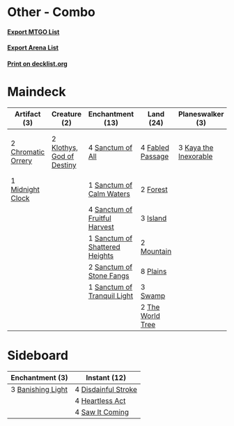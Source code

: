 # Other - Combo

#### [Export MTGO List](../collection/Other%20-%20Combo/Other%20-%20Combo.txt)
#### [Export Arena List](../collection/Other%20-%20Combo/Other%20-%20Combo_arena.txt)
#### [Print on decklist.org](http://decklist.org/?deckmain=2%09Chromatic%20Orrery%0A4%09Doomskar%0A4%09Extinction%20Event%0A4%09Fabled%20Passage%0A2%09Forest%0A3%09Island%0A3%09Kaya%20the%20Inexorable%0A2%09Klothys,%20God%20of%20Destiny%0A1%09Midnight%20Clock%0A2%09Mountain%0A8%09Plains%0A3%09Reidane,%20God%20of%20the%20Worthy%0A4%09Sanctum%20of%20All%0A1%09Sanctum%20of%20Calm%20Waters%0A4%09Sanctum%20of%20Fruitful%20Harvest%0A1%09Sanctum%20of%20Shattered%20Heights%0A2%09Sanctum%20of%20Stone%20Fangs%0A1%09Sanctum%20of%20Tranquil%20Light%0A4%09Shatter%20the%20Sky%0A3%09Swamp%0A2%09The%20World%20Tree&deckside=3%09Banishing%20Light%0A4%09Disdainful%20Stroke%0A4%09Heartless%20Act%0A4%09Saw%20It%20Coming)
# Maindeck

|                                        Artifact (3)                                         |                                            Creature (2)                                            |                                            Enchantment (13)                                             |                                         Land (24)                                         |                                        Planeswalker (3)                                        |                                        Sorcery (12)                                         |        Unknown (3)         |
|---------------------------------------------------------------------------------------------|----------------------------------------------------------------------------------------------------|---------------------------------------------------------------------------------------------------------|-------------------------------------------------------------------------------------------|------------------------------------------------------------------------------------------------|---------------------------------------------------------------------------------------------|----------------------------|
|2 [Chromatic Orrery](http://gatherer.wizards.com/Pages/Card/Details.aspx?multiverseid=485551)|2 [Klothys, God of Destiny](http://gatherer.wizards.com/Pages/Card/Details.aspx?multiverseid=476471)|4 [Sanctum of All](http://gatherer.wizards.com/Pages/Card/Details.aspx?multiverseid=485548)              |4 [Fabled Passage](http://gatherer.wizards.com/Pages/Card/Details.aspx?multiverseid=473206)|3 [Kaya the Inexorable](http://gatherer.wizards.com/Pages/Card/Details.aspx?multiverseid=503834)|4 [Doomskar](http://gatherer.wizards.com/Pages/Card/Details.aspx?multiverseid=503613)        |3 Reidane, God of the Worthy|
|1 [Midnight Clock](http://gatherer.wizards.com/Pages/Card/Details.aspx?multiverseid=473016)  |                                                                                                    |1 [Sanctum of Calm Waters](http://gatherer.wizards.com/Pages/Card/Details.aspx?multiverseid=485391)      |2 [Forest](http://gatherer.wizards.com/Pages/Card/Details.aspx?multiverseid=439860)        |                                                                                                |4 [Extinction Event](http://gatherer.wizards.com/Pages/Card/Details.aspx?multiverseid=479608)|                            |
|                                                                                             |                                                                                                    |4 [Sanctum of Fruitful Harvest](http://gatherer.wizards.com/Pages/Card/Details.aspx?multiverseid=485526) |3 [Island](http://gatherer.wizards.com/Pages/Card/Details.aspx?multiverseid=439857)        |                                                                                                |4 [Shatter the Sky](http://gatherer.wizards.com/Pages/Card/Details.aspx?multiverseid=476288) |                            |
|                                                                                             |                                                                                                    |1 [Sanctum of Shattered Heights](http://gatherer.wizards.com/Pages/Card/Details.aspx?multiverseid=485480)|2 [Mountain](http://gatherer.wizards.com/Pages/Card/Details.aspx?multiverseid=439859)      |                                                                                                |                                                                                             |                            |
|                                                                                             |                                                                                                    |2 [Sanctum of Stone Fangs](http://gatherer.wizards.com/Pages/Card/Details.aspx?multiverseid=485443)      |8 [Plains](http://gatherer.wizards.com/Pages/Card/Details.aspx?multiverseid=439856)        |                                                                                                |                                                                                             |                            |
|                                                                                             |                                                                                                    |1 [Sanctum of Tranquil Light](http://gatherer.wizards.com/Pages/Card/Details.aspx?multiverseid=485356)   |3 [Swamp](http://gatherer.wizards.com/Pages/Card/Details.aspx?multiverseid=439858)         |                                                                                                |                                                                                             |                            |
|                                                                                             |                                                                                                    |                                                                                                         |2 [The World Tree](http://gatherer.wizards.com/Pages/Card/Details.aspx?multiverseid=503895)|                                                                                                |                                                                                             |                            |


# Sideboard

|                                      Enchantment (3)                                       |                                         Instant (12)                                         |
|--------------------------------------------------------------------------------------------|----------------------------------------------------------------------------------------------|
|3 [Banishing Light](http://gatherer.wizards.com/Pages/Card/Details.aspx?multiverseid=405135)|4 [Disdainful Stroke](http://gatherer.wizards.com/Pages/Card/Details.aspx?multiverseid=420705)|
|                                                                                            |4 [Heartless Act](http://gatherer.wizards.com/Pages/Card/Details.aspx?multiverseid=479611)    |
|                                                                                            |4 [Saw It Coming](http://gatherer.wizards.com/Pages/Card/Details.aspx?multiverseid=503684)    |

